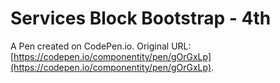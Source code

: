 # Services Block Bootstrap - 4th

A Pen created on CodePen.io. Original URL: [https://codepen.io/componentity/pen/gOrGxLp](https://codepen.io/componentity/pen/gOrGxLp).


